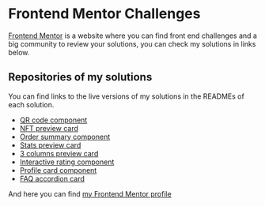 # Frontend Mentor Challenges

[Frontend Mentor](https://www.frontendmentor.io/) is a website where you can find front end challenges and a big community to review your solutions, you can check my solutions in links below.

## Repositories of my solutions

You can find links to the live versions of my solutions in the READMEs of each solution.

- [QR code component](https://github.com/myrdn/qr-code-component)
- [NFT preview card](https://github.com/myrdn/nft-preview-card)
- [Order summary component](https://github.com/myrdn/order-summary-component)
- [Stats preview card](https://github.com/myrdn/stats-preview-card)
- [3 columns preview card](https://github.com/myrdn/3-column-preview-card-component)
- [Interactive rating component](https://github.com/myrdn/interactive-rating-component)
- [Profile card component](https://github.com/myrdn/profile-card-component)
- [FAQ accordion card](https://github.com/myrdn/faq-accordion-card)

And here you can find [my Frontend Mentor profile](https://www.frontendmentor.io/profile/myrdn)

